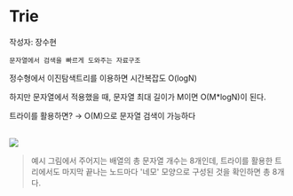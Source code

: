 # Trie
작성자: 장수현
```
문자열에서 검색을 빠르게 도와주는 자료구조
```

정수형에서 이진탐색트리를 이용하면 시간복잡도 O(logN)

하지만 문자열에서 적용했을 때, 문자열 최대 길이가 M이면 O(M*logN)이 된다.

트라이를 활용하면? → O(M)으로 문자열 검색이 가능하다

<br>

<img src="https://t1.daumcdn.net/cfile/tistory/24354E335833A7CF17">

<br>

> 예시 그림에서 주어지는 배열의 총 문자열 개수는 8개인데, 트라이를 활용한 트리에서도 마지막 끝나는 노드마다 '네모' 모양으로 구성된 것을 확인하면 총 8개다.